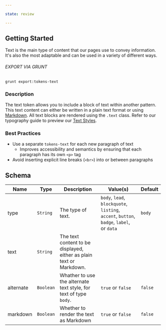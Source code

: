 ```yaml
---

state: review

---
```


## Getting Started

Text is the main type of content that our pages use to convey information. It's also the most adaptable and can be used in a variety of different ways.

###### EXPORT VIA GRUNT

```
grunt export:tokens-text
```


### Description

The text token allows you to include a block of text within another pattern. This text content can either be written in a plain text format or using [Markdown](https://daringfireball.net/projects/markdown/). All text blocks are rendered using the `.text` class. Refer to our typography guide to preview our [Text Styles](/patterns/00-meta-30-typography-text/00-meta-30-typography-text.html).


### Best Practices

- Use a separate `tokens-text` for each new paragraph of text
  - Improves accessibility and semantics by ensuring that each paragraph has its own `<p>` tag
- Avoid inserting explicit line breaks (`<br>`) into or between paragraphs


## Schema


| Name  | Type      | Description        | Value(s)  | Default   |
|-------|-----------|--------------------|-----------|-----------|
| type  | `String`  | The type of text.  | `body`, `lead`, `blockquote`, `listing`, `accent`, `button`, `badge`, `label`, or `data` | `body`     |
| text  | `String`  | The text content to be displayed, either as plain text or Markdown. |           |           |
| alternate | `Boolean` | Whather to use the alternate text style, for text of type `body`. | `true` or `false` | `false` |
| markdown | `Boolean` | Whether to render the text as Markdown | `true` or `false` | `false` |
